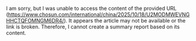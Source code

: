 I am sorry, but I was unable to access the content of the provided URL (https://www.chosun.com/international/china/2025/10/18/U2MODMWEVNGHHCTQFOMNGM6DR4/). It appears the article may not be available or the link is broken. Therefore, I cannot create a summary report based on its content.